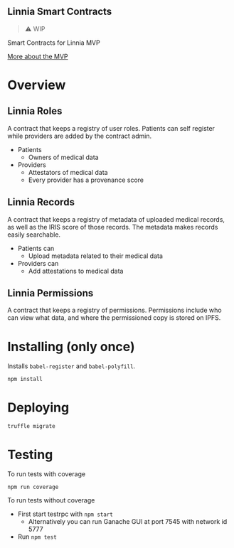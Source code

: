 Linnia Smart Contracts
---
> :warning: WIP

Smart Contracts for Linnia MVP

[More about the MVP](./docs/mvp.md)

# Overview
## Linnia Roles
A contract that keeps a registry of user roles. Patients can self register while providers are added by the contract admin.

- Patients
  - Owners of medical data
- Providers
  - Attestators of medical data
  - Every provider has a provenance score

## Linnia Records
A contract that keeps a registry of metadata of uploaded medical records, as well as the IRIS score of those records. The metadata makes records easily searchable.

- Patients can
  - Upload metadata related to their medical data
- Providers can
  - Add attestations to medical data

## Linnia Permissions
A contract that keeps a registry of permissions. Permissions include who can view what data, and where the permissioned copy is stored on IPFS.

# Installing (only once)

Installs `babel-register` and `babel-polyfill`.

```
npm install
```

# Deploying
```
truffle migrate
```

# Testing
To run tests with coverage
```
npm run coverage
```

To run tests without coverage
- First start testrpc with `npm start`
  - Alternatively you can run Ganache GUI at port 7545 with network id 5777
- Run `npm test`
